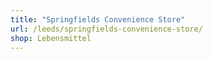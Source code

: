 ```yaml
---
title: "Springfields Convenience Store"
url: /leeds/springfields-convenience-store/
shop: Lebensmittel
---
```

